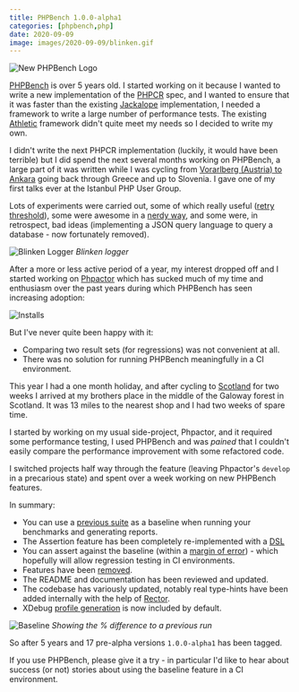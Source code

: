 ```yaml
--- 
title: PHPBench 1.0.0-alpha1
categories: [phpbench,php]
date: 2020-09-09
image: images/2020-09-09/blinken.gif
---
```


![New PHPBench Logo](/images/2020-09-09/logo.png)

[PHPBench](https://github.com/phpbench/phpbench) is over 5 years old. I
started working on it because I wanted to write a new implementation of the
[PHPCR](http://phpcr.github.io/) spec, and I wanted to ensure that it was
faster than the existing [Jackalope](http://jackalope.github.io/)
implementation, I needed a framework to write a large number of performance
tests. The existing [Athletic](https://github.com/polyfractal/athletic)
framework didn't quite meet my needs so I decided to write my own.

I didn't write the next PHPCR implementation (luckily, it would have been
terrible) but I did spend the next several months working on PHPBench, a large
part of it was written while I was cycling from [Vorarlberg (Austria) to
Ankara](https://www.crazyguyonabike.com/doc/?doc_id=16302) going back through
Greece and up to Slovenia. I gave one of my first talks ever at the Istanbul
PHP User Group.

Lots of experiments were carried out, some of which really useful ([retry
threshold](https://phpbench.readthedocs.io/en/latest/benchmark-runner.html#progress-reporters)),
some were awesome in a [nerdy
way](https://phpbench.readthedocs.io/en/latest/benchmark-runner.html#progress-reporters),
and some were, in retrospect, bad ideas (implementing a JSON query language to
query a database - now fortunately removed).

![Blinken Logger](/images/2020-09-09/blinken.gif)
*Blinken logger*

After a more or less active period of a year, my interest dropped off and I
started working on [Phpactor](https://github.com/phpactor/phpactor) which has
sucked much of my time and enthusiasm over the past years during which
PHPBench has seen increasing adoption:

![Installs](/images/2020-09-09/packagist.png)

But I've never quite been happy with it:

- Comparing two result sets (for regressions) was not convenient at all.
- There was no solution for running PHPBench meaningfully in a CI environment.

This year I had a one month holiday, and after cycling to
[Scotland](https://www.dantleech.com/blog/categories/scotland2020/) for two
weeks I arrived at my brothers place in the middle of the Galoway forest in
Scotland. It was 13 miles to the nearest shop and I had two weeks of spare
time.

I started by working on my usual side-project, Phpactor, and it required some
performance testing, I used PHPBench and was _pained_ that I couldn't easily
compare the performance improvement with some refactored code. 

I switched projects half way through the feature (leaving Phpactor's `develop`
in a precarious state) and spent over a week working on new PHPBench features.

In summary:

- You can use a [previous
  suite](https://phpbench.readthedocs.io/en/latest/regression-testing.html) as
  a baseline when running your benchmarks and generating reports.
- The Assertion feature has been completely re-implemented with a [DSL](https://phpbench.readthedocs.io/en/latest/writing-benchmarks.html#assertions)
- You can assert against the baseline (within a [margin of
  error](https://phpbench.readthedocs.io/en/latest/assertions.html#tolerance)) - which
  hopefully will allow regression testing in CI environments.
- Features have been
  [removed](https://github.com/phpbench/phpbench/issues/650).
- The README and documentation has been reviewed and updated.
- The codebase has variously updated, notably real type-hints have been added
  internally with the help of [Rector](https://github.com/rectorphp/rector).
- XDebug [profile
  generation](https://phpbench.readthedocs.io/en/latest/extensions/xdebug.html)
  is now included by default.

![Baseline](/images/2020-09-09/baseline.png)
*Showing the % difference to a previous run*

So after 5 years and 17 pre-alpha versions `1.0.0-alpha1` has been tagged.

If you use PHPBench, please give it a try - in particular I'd like to hear
about success (or not) stories about using the baseline feature in a CI
environment.
